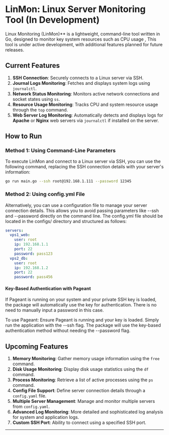 # LinMon: Linux Server Monitoring Tool (In Development)

Linux Monitoring (LinMon)** is a lightweight, command-line tool written in Go, designed to monitor key system resources such as CPU usage , This tool is under active development, with additional features planned for future releases.

## Current Features

1. **SSH Connection**: Securely connects to a Linux server via SSH.
2. **Journal Logs Monitoring**: Fetches and displays system logs using `journalctl`.
3. **Network Status Monitoring**: Monitors active network connections and socket states using `ss`.
4. **Resource Usage Monitoring**: Tracks CPU and system resource usage through the `top` command.
5. **Web Server Log Monitoring**: Automatically detects and displays logs for **Apache** or **Nginx** web servers via `journalctl` if installed on the server.

## How to Run

### Method 1: Using Command-Line Parameters
To execute LinMon and connect to a Linux server via SSH, you can use the following command, replacing the SSH connection details with your server's information:


```bash
go run main.go --ssh root@192.168.1.111 --password 12345
```
### Method 2: Using config.yml File
Alternatively, you can use a configuration file to manage your server connection details. This allows you to avoid passing parameters like --ssh and --password directly on the command line. The config.yml file should be located in the configs/ directory and structured as follows:

```yaml
servers:
  vps1_web:
    user: root
    ip: 192.168.1.1
    port: 22
    password: pass123
  vps2_db:
    user: root
    ip: 192.168.1.2
    port: 22
    password: pass456
```


#### Key-Based Authentication with Pageant
If Pageant is running on your system and your private SSH key is loaded, the package will automatically use the key for authentication. There is no need to manually input a password in this case.

To use Pageant:
Ensure Pageant is running and your key is loaded.
Simply run the application with the --ssh flag. The package will use the key-based authentication method without needing the --password flag.



## Upcoming Features

1. **Memory Monitoring**: Gather memory usage information using the `free` command.
2. **Disk Usage Monitoring**: Display disk usage statistics using the `df` command.
3. **Process Monitoring**: Retrieve a list of active processes using the `ps` command.
4. **Config File Support**: Define server connection details through a `config.yaml` file.
5. **Multiple Server Management**: Manage and monitor multiple servers from `config.yaml`.
6. **Advanced Log Monitoring**: More detailed and sophisticated log analysis for system and application logs.
7. **Custom SSH Port**: Ability to connect using a specified SSH port.

---

